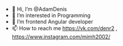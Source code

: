 - 👋 Hi, I’m @AdamDenis
- 👀 I’m interested in Programming
- 🌱 I’m frontend Angular developer
- 📫 How to reach me https://vk.com/denr2 , https://www.instagram.com/mimh2002/

<!---
AdamDenis/AdamDenis is a ✨ special ✨ repository because its `README.md` (this file) appears on your GitHub profile.
You can click the Preview link to take a look at your changes.
--->
